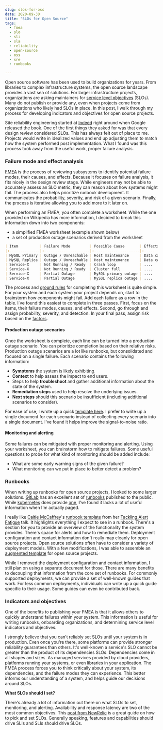 ```yaml
---
slug: slos-for-oss
date: 2020-09-30
title: "SLOs for Open Source"
tags:
  - fmea
  - slo
  - sli
  - sla
  - reliability
  - open-source
  - oss
  - sre
  - runbooks

---
```


Open source software has been used to build organizations for years.
From libraries to complex infrastructure systems, the open source landscape provides a vast sea of solutions.
For larger infrastructure projects, organizations are asking maintainers for [service level objectives] (SLOs).
Many do not publish or provide any, even when projects come from organizations who likely had SLOs in place.
In this post, I walk through my process for developing indicators and objectives for open source projects.

[service level objectives]: https://en.wikipedia.org/wiki/Service-level_objective

<!--more-->

Site reliability engineering started at [Indeed] right around when Google released the book.
One of the first things they asked for was that every design review considered SLOs.
This has always felt out of place to me.
Projects would write in idealized values and end up adjusting them to match how the system performed post implementation.
What I found was this process took away from the useful work, proper failure analysis.

[Indeed]: https://indeed.com

### Failure mode and effect analysis

[FMEA] is the process of reviewing subsystems to identify potential failure modes, their causes, and effects.
Because it focuses on failure analysis, it fits nicely in the design review stage.
While engineers may not be able to accurately assess an SLO metric, they can reason about how systems might fail.
The process also helps prioritize runbook development.
It communicates the probability, severity, and risk of a given scenario.
Finally, the process is iterative allowing you to add more to it later on.

When performing an FMEA, you often complete a worksheet.
While the one provided on Wikipedia has more information, I decided to break this information down into two components: 

* a simplified FMEA worksheet (example shown below)
* a set of production outage scenarios derived from the worksheet

```markdown
| Item          | Failure Mode         | Possible Cause       | Effects                 | Probability (P)        | Severity (S)    | Detection (D) | Risk      |
|:--------------|:---------------------|:---------------------|:------------------------|:-----------------------|:----------------|:--------------|:----------|
| MySQL Primary | Outage / Unreachable | Host maintenance     | Data cannot be stored   | occasional (C)         | critical (IV)   | certain       | moderate  |
| MySQL Replica | Outage / Unreachable | Host maintenance     | Data cannot be read     | remote (B)             | critical (IV)   | certain       | moderate  |
| Service-X     | Not Running / Ready  | Crash loop           | ....                    | extremely unlikely (A) | critical (IV)   | certain       | low       |
| Service-X     | Not Running / Ready  | Cluster full         | ....                    | remote (B)             | critical (IV)   | high          | moderate  |
| Service-X     | Partial Outage       | MySQL primary outage | ....                    | occasional (B)         | critical (IV)   | high          | moderate  |
| Service-X     | Partial Outage       | MySQL replica outage | ....                    | remote (B)             | critical (IV)   | high          | moderate  |
```

The process and [ground rules] for completing this worksheet is quite simple.
For your system and each system your project depends on, start to brainstorm how components might fail.
Add each failure as a row in the table.
I've found this easiest to complete in three passes.
First, focus on the items, their failure modes, causes, and effects.
Second, go through and assign probability, severity, and detection.
In your final pass, assign risk based on the [factors].

[FMEA]: https://en.wikipedia.org/wiki/Failure_mode_and_effects_analysis
[ground rules]: https://en.wikipedia.org/wiki/Failure_mode_and_effects_analysis#Ground_rules
[factors]: https://en.wikipedia.org/wiki/Failure_mode_and_effects_analysis#Risk_level_(P%C3%97S)_and_(D)

#### Production outage scenarios

Once the worksheet is complete, each line can be turned into a production outage scenario.
You can prioritize completion based on their relative risks.
Production outage scenarios are a lot like runbooks, but consolidated and focused on a single failure.
Each scenario contains the following information:

* **Symptoms** the system is likely exhibiting.
* **Context** to help assess the impact to end users.
* Steps to help **troubleshoot** and gather additional information about the state of the system.
* **Remediation steps** used to help resolve the underlying issues.
* **Next steps** should this scenario be insufficient (including additional scenarios to consider).

For ease of use, I wrote up a quick [template here](https://gist.github.com/mjpitz/985f8562addb8d137cd5b99872e3f5f8).
I prefer to write up a single document for each scenario instead of collecting every scenario into a single document.
I've found it helps improve the signal-to-noise ratio.

#### Monitoring and alerting

Some failures can be mitigated with proper monitoring and alerting.
Using your worksheet, you can brainstorm how to mitigate failures.
Some useful questions to probe for what kind of monitoring should be added include:

* What are some early warning signs of the given failure?
* What monitoring can we put in place to better detect a problem?

### Runbooks

When writing up runbooks for open source projects, I looked to some larger solutions.
[GitLab](https://gitlab.com/) has an excellent set of [runbooks](https://gitlab.com/gitlab-com/runbooks) published to the public.
While [kubernetes](https://kubernetes.io) does provide [one](https://github.com/kubernetes-monitoring/kubernetes-mixin/blob/master/runbook.md),
I've found it lacks a lot of useful information when I'm actually paged.

I really like [Caitie McCaffrey]'s [runbook template] from her [Tackling Alert Fatigue] talk.
It highlights everything I expect to see in a runbook.
There's a section for you to provide an overview of the functionality the system provides.
There's space for alerts and how to remediate them.
Deployment configuration and contact information don't really map cleanly for open source projects.
Open source solutions often have to consider a variety of deployment models. 
With a few modifications, I was able to assemble an [augmented template] for open source projects.

While I removed the deployment configuration and contact information, I still plan on using a separate document for those.
There are many benefits to decoupling that information from the core set of runbooks.
For commonly supported deployments, we can provide a set of well-known guides that work.
For less common deployments, individuals can write up a quick guide specific to their usage.
Some guides can even be contributed back.

[Caitie McCaffrey]: https://twitter.com/caitie
[runbook template]: https://github.com/CaitieM20/Talks/blob/master/TacklingAlertFatigue/runbook.md
[Tackling Alert Fatigue]: https://vimeo.com/173704290
[augmented template]: https://gist.github.com/mjpitz/fd7cb715d4d6f77dff97b89baebc60a6

### Indicators and objectives

One of the benefits to publishing your FMEA is that it allows others to quickly understand failures within your system.
This information is useful for writing runbooks, onboarding organizations, and determining service level indicators and objectives.

I strongly believe that you can't reliably set SLOs until your system is in production.
Even once you're there, some platforms can provide stronger reliability guarantees than others.
It's well-known a service's SLO cannot be greater than the product of its dependencies SLOs.
Dependencies come in all shapes and sizes.
As managed services provided by cloud providers, platforms running your systems, or even libraries in your application. 
The FMEA process forces you to think critically about your system, its dependencies, and the failure modes they can experience.
This better informs our understanding of a system, and helps guide our decisions around SLOs.

**What SLOs should I set?**

There's already a lot of information out there on what SLOs to set, monitoring, and alerting.
Availability and response latency are two of the most common objectives.
This [post from NewRelic](https://blog.newrelic.com/engineering/best-practices-for-setting-slos-and-slis-for-modern-complex-systems/) is a great guide on how to pick and set SLOs.
Generally speaking, features and capabilities should drive SLIs and SLIs should drive SLOs.

